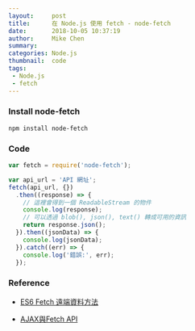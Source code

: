 ```yaml
---
layout:     post
title:      在 Node.js 使用 fetch - node-fetch
date:       2018-10-05 10:37:19
author:     Mike Chen
summary:    
categories: Node.js
thumbnail:  code
tags:
 - Node.js
 - fetch
---
```


### Install node-fetch

```
npm install node-fetch
```

### Code

```js
var fetch = require('node-fetch');

var api_url = 'API 網址';
fetch(api_url, {})
  .then((response) => {
    // 這裡會得到一個 ReadableStream 的物件
    console.log(response);
    // 可以透過 blob(), json(), text() 轉成可用的資訊
    return response.json();
  }).then((jsonData) => {
    console.log(jsonData);
  }).catch((err) => {
    console.log('錯誤:', err);
  });
```

### Reference

* [ES6 Fetch 遠端資料方法](https://ithelp.ithome.com.tw/articles/10194388)

* [AJAX與Fetch API](https://eyesofkids.gitbooks.io/javascript-start-from-es6/content/part4/ajax_fetch.html)